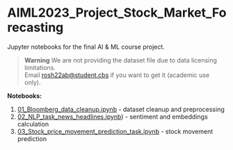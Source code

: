 # AIML2023_Project_Stock_Market_Forecasting
Jupyter notebooks for the final AI &amp; ML course project.

> **Warning**
> We are not providing the dataset file due to data licensing limitations.  
> Email rosh22ab@student.cbs if you want to get it (academic use only).

**Notebooks:**
1) [01_Bloomberg_data_cleanup.ipynb](Notebooks%2F01_Bloomberg_data_cleanup.ipynb) - dataset cleanup and preprocessing     
2) [02_NLP_task_news_headlines.ipynb](Notebooks%2F02_NLP_task_news_headlines.ipynb)) - sentiment and embeddings calculation   
3) [03_Stock_price_movement_prediction_task.ipynb](Notebooks%2F03_Stock_price_movement_prediction_task.ipynb) - stock movement prediction
